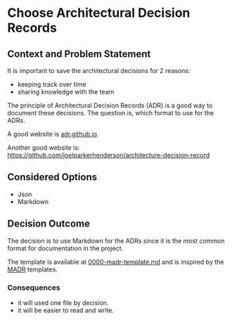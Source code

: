 # Choose Architectural Decision Records

## Context and Problem Statement

It is important to save the architectural decisions for 2 reasons:

- keeping track over time
- sharing knowledge with the team

The principle of Architectural Decision Records (ADR) is a good way to document these decisions. The question is, which format to use for the ADRs.

A good website is [adr.github.io](https://adr.github.io/).

Another good website is: https://github.com/joelparkerhenderson/architecture-decision-record

## Considered Options

- Json
- Markdown

## Decision Outcome

The decision is to use Markdown for the ADRs since it is the most common format for documentation in the project.

The template is available at [0000-madr-template.md](./0000-madr-template.md) and is inspired by the [MADR](https://adr.github.io/madr/) templates.

### Consequences

- it will used one file by decision.
- it will be easier to read and write.
